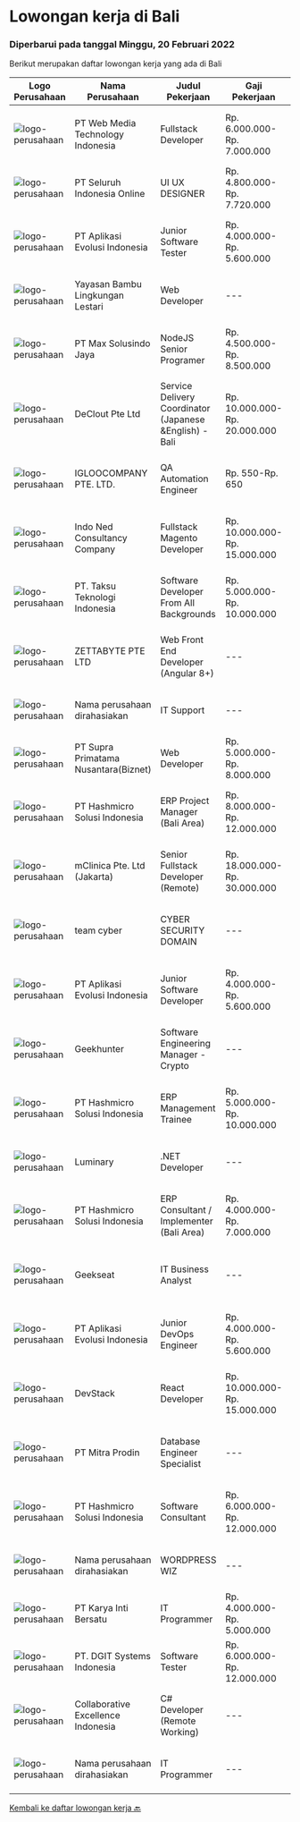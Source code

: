 
  # Lowongan kerja di Bali

  ### Diperbarui pada tanggal Minggu, 20 Februari 2022

  Berikut merupakan daftar lowongan kerja yang ada di Bali

  |Logo Perusahaan | Nama Perusahaan | Judul Pekerjaan | Gaji Pekerjaan | Lokasi | Deskripsi | Tanggal diunggah | Pranala |
  | -------------- | --------------- | --------------- | --------- | --------- | -------------- | ------- | ----------- |
  |![logo-perusahaan](https://image-service-cdn.seek.com.au/fe6569d61098f35222743f282f496686f78aefd7/ee4dce1061f3f616224767ad58cb2fc751b8d2dc)|PT Web Media Technology Indonesia|Fullstack Developer|Rp. 6.000.000-Rp. 7.000.000|Bali|We are Niagahoster, a tech company based in Yogyakarta that provides web-hosting services. To make Niagahoster web and products are packed with...|Sabtu, 19 Februari 2022|https://www.jobstreet.co.id/id/job/fullstack-developer-3786309?token=0~a3fc29d3-6c8b-47c4-bdea-0695ad04b5a1&sectionRank=1&jobId=jobstreet-id-job-3786309|
|![logo-perusahaan](https://image-service-cdn.seek.com.au/c768f0670f8f8212da7de609b6af9d0b2e5134cc/ee4dce1061f3f616224767ad58cb2fc751b8d2dc)|PT Seluruh Indonesia Online|UI UX DESIGNER|Rp. 4.800.000-Rp. 7.720.000|Aceh|# Memiliki pengalaman di atas# Penempatan di kota Medan# Interview di lakukan secara Online dan Offline# Harus melewati tahapan seleksi sesuai sop...|Kamis, 17 Februari 2022|https://www.jobstreet.co.id/id/job/ui-ux-designer-3782793?token=0~a3fc29d3-6c8b-47c4-bdea-0695ad04b5a1&sectionRank=2&jobId=jobstreet-id-job-3782793|
|![logo-perusahaan](https://image-service-cdn.seek.com.au/8a1bc4b6d87493a86f3053a990557345773404ef/ee4dce1061f3f616224767ad58cb2fc751b8d2dc)|PT Aplikasi Evolusi Indonesia|Junior Software Tester|Rp. 4.000.000-Rp. 5.600.000|Yogyakarta|What you will be doing (Roles and Responsibilities) Write test cases/documentations based on the requirement Perform test execution (manual) Track and...|Rabu, 16 Februari 2022|https://www.jobstreet.co.id/id/job/junior-software-tester-3792484?token=0~a3fc29d3-6c8b-47c4-bdea-0695ad04b5a1&sectionRank=3&jobId=jobstreet-id-job-3792484|
|![logo-perusahaan](https://image-service-cdn.seek.com.au/96d94712331f436e09dfdc1445148154cd97356d/ee4dce1061f3f616224767ad58cb2fc751b8d2dc)|Yayasan Bambu Lingkungan Lestari|Web Developer|---|Bali|The main goal of Web developers is to build and provide the best experience for visitors to a site. Set the page layout, style of the content on the...|Kamis, 17 Februari 2022|https://www.jobstreet.co.id/id/job/web-developer-3777209?token=0~a3fc29d3-6c8b-47c4-bdea-0695ad04b5a1&sectionRank=4&jobId=jobstreet-id-job-3777209|
|![logo-perusahaan](https://image-service-cdn.seek.com.au/d528f747d71b6f25f37f0562919e21c80001cd02/ee4dce1061f3f616224767ad58cb2fc751b8d2dc)|PT Max Solusindo Jaya|NodeJS Senior Programer|Rp. 4.500.000-Rp. 8.500.000|Bali|We are looking for a Node.js Developer to build and maintain functional web pages and applications To be successful in this role, you should have...|Sabtu, 19 Februari 2022|https://www.jobstreet.co.id/id/job/nodejs-senior-programer-3787020?token=0~a3fc29d3-6c8b-47c4-bdea-0695ad04b5a1&sectionRank=5&jobId=jobstreet-id-job-3787020|
|![logo-perusahaan](https://image-service-cdn.seek.com.au/630a7033d994844346a754ca43355af5cf219c92/ee4dce1061f3f616224767ad58cb2fc751b8d2dc)|DeClout Pte Ltd|Service Delivery Coordinator (Japanese &English) - Bali|Rp. 10.000.000-Rp. 20.000.000|Bali|Coordinate the delivery date with partner ISP in each country to install the Internet, install SD-WAN equipment and testing after the installation...|Rabu, 16 Februari 2022|https://www.jobstreet.co.id/id/job/service-delivery-coordinator-japanese-english-bali-9290441/origin/sg?token=0~a3fc29d3-6c8b-47c4-bdea-0695ad04b5a1&sectionRank=6&jobId=jobstreet-sg-job-9290441|
|![logo-perusahaan](https://image-service-cdn.seek.com.au/c5ae64cbbd3cc7cf0d28f2b7937a0f4838c481ef/ee4dce1061f3f616224767ad58cb2fc751b8d2dc)|IGLOOCOMPANY PTE. LTD.|QA Automation Engineer|Rp. 550-Rp. 650|Bali|Job purposeWe are looking for a talented QA Automation Engineer to join our team. The candidate that will succeed in this position will be able...|Jumat, 18 Februari 2022|https://www.jobstreet.co.id/id/job/qa-automation-engineer-9242795/origin/sg?token=0~a3fc29d3-6c8b-47c4-bdea-0695ad04b5a1&sectionRank=7&jobId=jobstreet-sg-job-9242795|
|![logo-perusahaan](https://image-service-cdn.seek.com.au/0a642188b6f444564b4e7d0e61cdd79a37cdf0fa/ee4dce1061f3f616224767ad58cb2fc751b8d2dc)|Indo Ned Consultancy Company|Fullstack Magento Developer|Rp. 10.000.000-Rp. 15.000.000|Bali|Note: This job is not at IndoNed. You will be working for a Dutch company called U Digital (U B.V.) in Indonesia. U Digital is responsible for the...|Jumat, 18 Februari 2022|https://www.jobstreet.co.id/id/job/fullstack-magento-developer-3779005?token=0~a3fc29d3-6c8b-47c4-bdea-0695ad04b5a1&sectionRank=8&jobId=jobstreet-id-job-3779005|
|![logo-perusahaan](https://image-service-cdn.seek.com.au/cdad7eadbef6a47d2c5b4d08a7c1b9886e8f7f8f/ee4dce1061f3f616224767ad58cb2fc751b8d2dc)|PT. Taksu Teknologi Indonesia|Software Developer From All Backgrounds|Rp. 5.000.000-Rp. 10.000.000|Denpasar|Let’s Build Your Future with Us!We are looking for a Software Developer From All Backgrounds to be part of an existing team. The team maintains...|Kamis, 17 Februari 2022|https://www.jobstreet.co.id/id/job/software-developer-from-all-backgrounds-3782797?token=0~a3fc29d3-6c8b-47c4-bdea-0695ad04b5a1&sectionRank=9&jobId=jobstreet-id-job-3782797|
|![logo-perusahaan](https://image-service-cdn.seek.com.au/a9ad8fdd00d66418bb5e9ec41ddbc2318ccec822/ee4dce1061f3f616224767ad58cb2fc751b8d2dc)|ZETTABYTE PTE LTD|Web Front End Developer (Angular 8+)|---|Badung|You can visit us at https://www.zettabyte.life/ for more information.Job DescriptionWe are looking for a Front-End Web Developer who is motivated to...|Jumat, 18 Februari 2022|https://www.jobstreet.co.id/id/job/web-front-end-developer-angular-8-3784369?token=0~a3fc29d3-6c8b-47c4-bdea-0695ad04b5a1&sectionRank=10&jobId=jobstreet-id-job-3784369|
|![logo-perusahaan](https://us.123rf.com/450wm/pavelstasevich/pavelstasevich1811/pavelstasevich181101027/112815900-stock-vector-no-image-available-icon-flat-vector.jpg?ver=6)|Nama perusahaan dirahasiakan|IT Support|---|Badung|REQUIREMENTS : Age less thank 28 years old At least Diploma and/or Bachelor Degree of Information Technology Having same field experience at least 3...|Minggu, 13 Februari 2022|https://www.jobstreet.co.id/id/job/it-support-3789098?token=0~a3fc29d3-6c8b-47c4-bdea-0695ad04b5a1&sectionRank=11&jobId=jobstreet-id-job-3789098|
|![logo-perusahaan](https://image-service-cdn.seek.com.au/1033d36f751f076cfdd637ed0acbcbf8508866ec/ee4dce1061f3f616224767ad58cb2fc751b8d2dc)|PT Supra Primatama Nusantara(Biznet)|Web Developer|Rp. 5.000.000-Rp. 8.000.000|Denpasar|Requirements : Maximum 27 years old Minimum S1 in Information System/Computer Science, minimum GPA 3.00 Minimum 1 year experience as a Web Developer...|Rabu, 16 Februari 2022|https://www.jobstreet.co.id/id/job/web-developer-3792193?token=0~a3fc29d3-6c8b-47c4-bdea-0695ad04b5a1&sectionRank=12&jobId=jobstreet-id-job-3792193|
|![logo-perusahaan](https://image-service-cdn.seek.com.au/f6d60ad46f70dbd67cd5ea70ad66341689963cbd/ee4dce1061f3f616224767ad58cb2fc751b8d2dc)|PT Hashmicro Solusi Indonesia|ERP Project Manager (Bali Area)|Rp. 8.000.000-Rp. 12.000.000|Bali|Responsibilities: Manage and ensure ERP projects are done on time, on budget and on scope with high customer satisfaction Developing project plans,...|Jumat, 18 Februari 2022|https://www.jobstreet.co.id/id/job/erp-project-manager-bali-area-3795306?token=0~a3fc29d3-6c8b-47c4-bdea-0695ad04b5a1&sectionRank=13&jobId=jobstreet-id-job-3795306|
|![logo-perusahaan](https://image-service-cdn.seek.com.au/7665bb5bd589f085f653b36d2f3cbccaf93e5953/ee4dce1061f3f616224767ad58cb2fc751b8d2dc)|mClinica Pte. Ltd (Jakarta)|Senior Fullstack Developer (Remote)|Rp. 18.000.000-Rp. 30.000.000|Bali|mClinica is hiring for a Senior Fullstack Developer to serve our clients in Southeast Asia and support our growth regionally and globally. We are...|Kamis, 17 Februari 2022|https://www.jobstreet.co.id/id/job/senior-fullstack-developer-remote-3783337?token=0~a3fc29d3-6c8b-47c4-bdea-0695ad04b5a1&sectionRank=14&jobId=jobstreet-id-job-3783337|
|![logo-perusahaan](https://us.123rf.com/450wm/pavelstasevich/pavelstasevich1811/pavelstasevich181101027/112815900-stock-vector-no-image-available-icon-flat-vector.jpg?ver=6)|team cyber|CYBER SECURITY DOMAIN|---|Bali|MOHON DI BACA DARI ATAS SAMPAI KEBAWAH, SILAHKAN AJUKAN LAMARAN JIKA DIRASA MAMPU TERUTAMA DI BAGIAN TES SELEKSI* Pengetahuan yang kuat tentang...|Kamis, 17 Februari 2022|https://www.jobstreet.co.id/id/job/cyber-security-domain-3794011?token=0~a3fc29d3-6c8b-47c4-bdea-0695ad04b5a1&sectionRank=15&jobId=jobstreet-id-job-3794011|
|![logo-perusahaan](https://image-service-cdn.seek.com.au/8a1bc4b6d87493a86f3053a990557345773404ef/ee4dce1061f3f616224767ad58cb2fc751b8d2dc)|PT Aplikasi Evolusi Indonesia|Junior Software Developer|Rp. 4.000.000-Rp. 5.600.000|Jawa Tengah|We're looking for Junior Software Developers to be part of our team. We will need your fresh experience to help us and your passion to learn new...|Rabu, 16 Februari 2022|https://www.jobstreet.co.id/id/job/junior-software-developer-3792374?token=0~a3fc29d3-6c8b-47c4-bdea-0695ad04b5a1&sectionRank=16&jobId=jobstreet-id-job-3792374|
|![logo-perusahaan](https://image-service-cdn.seek.com.au/9b1ac08312d45d7e6f0965d6cfa215d52017a644/ee4dce1061f3f616224767ad58cb2fc751b8d2dc)|Geekhunter|Software Engineering Manager - Crypto|---|Bali|Geekhunter is hiring on behalf of our client, an international investment institution focused on delivering the best synergy of encrypted currency...|Rabu, 16 Februari 2022|https://www.jobstreet.co.id/id/job/software-engineering-manager-crypto-3792654?token=0~a3fc29d3-6c8b-47c4-bdea-0695ad04b5a1&sectionRank=17&jobId=jobstreet-id-job-3792654|
|![logo-perusahaan](https://image-service-cdn.seek.com.au/f6d60ad46f70dbd67cd5ea70ad66341689963cbd/ee4dce1061f3f616224767ad58cb2fc751b8d2dc)|PT Hashmicro Solusi Indonesia|ERP Management Trainee|Rp. 5.000.000-Rp. 10.000.000|Jakarta Raya|Have a knowledge about ERP SoftwareResponsibilities: Receive classroom instruction in subjects related (ERP Software) to their rotational experience....|Rabu, 16 Februari 2022|https://www.jobstreet.co.id/id/job/erp-management-trainee-3792403?token=0~a3fc29d3-6c8b-47c4-bdea-0695ad04b5a1&sectionRank=18&jobId=jobstreet-id-job-3792403|
|![logo-perusahaan](https://image-service-cdn.seek.com.au/47abe8d118bc38177e876d261761593ecb1fa56d/ee4dce1061f3f616224767ad58cb2fc751b8d2dc)|Luminary|.NET Developer|---|Badung|Luminary is committed to being the agency of choice for the brightest minds in digital.We have been certified a Great Place to Work for the last 6...|Kamis, 17 Februari 2022|https://www.jobstreet.co.id/id/job/net-developer-3776548?token=0~a3fc29d3-6c8b-47c4-bdea-0695ad04b5a1&sectionRank=19&jobId=jobstreet-id-job-3776548|
|![logo-perusahaan](https://image-service-cdn.seek.com.au/f6d60ad46f70dbd67cd5ea70ad66341689963cbd/ee4dce1061f3f616224767ad58cb2fc751b8d2dc)|PT Hashmicro Solusi Indonesia|ERP Consultant / Implementer (Bali Area)|Rp. 4.000.000-Rp. 7.000.000|Bali|*Fill this form to start our recruitment...|Kamis, 17 Februari 2022|https://www.jobstreet.co.id/id/job/erp-consultant-implementer-bali-area-3777092?token=0~a3fc29d3-6c8b-47c4-bdea-0695ad04b5a1&sectionRank=20&jobId=jobstreet-id-job-3777092|
|![logo-perusahaan](https://image-service-cdn.seek.com.au/a94166d692fda70a364e9d5191d7ced8a65f1597/ee4dce1061f3f616224767ad58cb2fc751b8d2dc)|Geekseat|IT Business Analyst|---|Denpasar|We are currently looking for an exceptional and experienced Business Analyst to join our awesome team!The Role:A business analyst works as a liaison...|Senin, 14 Februari 2022|https://www.jobstreet.co.id/id/job/it-business-analyst-3790093?token=0~a3fc29d3-6c8b-47c4-bdea-0695ad04b5a1&sectionRank=21&jobId=jobstreet-id-job-3790093|
|![logo-perusahaan](https://image-service-cdn.seek.com.au/8a1bc4b6d87493a86f3053a990557345773404ef/ee4dce1061f3f616224767ad58cb2fc751b8d2dc)|PT Aplikasi Evolusi Indonesia|Junior DevOps Engineer|Rp. 4.000.000-Rp. 5.600.000|Yogyakarta|We're looking for Junior DevOps Engineer to be part of our team. We will need your fresh experience to help us and your passion to learn new...|Rabu, 16 Februari 2022|https://www.jobstreet.co.id/id/job/junior-devops-engineer-3792441?token=0~a3fc29d3-6c8b-47c4-bdea-0695ad04b5a1&sectionRank=22&jobId=jobstreet-id-job-3792441|
|![logo-perusahaan](https://image-service-cdn.seek.com.au/074f2081cc42a722643e36313941760f758e7c3b/ee4dce1061f3f616224767ad58cb2fc751b8d2dc)|DevStack|React Developer|Rp. 10.000.000-Rp. 15.000.000|Bali|This position is perfect for you if you: Enjoy working in a collaborative and team-oriented environments, as well as working solo and independently...|Rabu, 16 Februari 2022|https://www.jobstreet.co.id/id/job/react-developer-3792730?token=0~a3fc29d3-6c8b-47c4-bdea-0695ad04b5a1&sectionRank=23&jobId=jobstreet-id-job-3792730|
|![logo-perusahaan](https://image-service-cdn.seek.com.au/f1be22f46360bcc58de63530e14403f3e8642152/ee4dce1061f3f616224767ad58cb2fc751b8d2dc)|PT Mitra Prodin|Database Engineer Specialist|---|Gianyar|ESSENTIAL DUTIES &amp; RESPONSIBILITIES:1.    Create and maintain optimal data pipeline architecture2.    Identify and design internal process...|Rabu, 16 Februari 2022|https://www.jobstreet.co.id/id/job/database-engineer-specialist-3792145?token=0~a3fc29d3-6c8b-47c4-bdea-0695ad04b5a1&sectionRank=24&jobId=jobstreet-id-job-3792145|
|![logo-perusahaan](https://image-service-cdn.seek.com.au/f6d60ad46f70dbd67cd5ea70ad66341689963cbd/ee4dce1061f3f616224767ad58cb2fc751b8d2dc)|PT Hashmicro Solusi Indonesia|Software Consultant|Rp. 6.000.000-Rp. 12.000.000|Jakarta Barat|Please access this link and fill the Job Application Form:https://jobportal.hashmicro.com/jobs/detail/erp-consultant-22Responsibilities: Manage and...|Rabu, 16 Februari 2022|https://www.jobstreet.co.id/id/job/software-consultant-3792410?token=0~a3fc29d3-6c8b-47c4-bdea-0695ad04b5a1&sectionRank=25&jobId=jobstreet-id-job-3792410|
|![logo-perusahaan](https://us.123rf.com/450wm/pavelstasevich/pavelstasevich1811/pavelstasevich181101027/112815900-stock-vector-no-image-available-icon-flat-vector.jpg?ver=6)|Nama perusahaan dirahasiakan|WORDPRESS WIZ|---|Bali|Looking for a Wordpress wiz based in Bali to manage the technical side of our retail website and:- upload new products- upload inventory- upload...|Selasa, 15 Februari 2022|https://www.jobstreet.co.id/id/job/wordpress-wiz-3790898?token=0~a3fc29d3-6c8b-47c4-bdea-0695ad04b5a1&sectionRank=26&jobId=jobstreet-id-job-3790898|
|![logo-perusahaan](https://image-service-cdn.seek.com.au/1df518cf4b684cf6d8c86bf0e847f43c5e724b8e/ee4dce1061f3f616224767ad58cb2fc751b8d2dc)|PT Karya Inti Bersatu|IT Programmer|Rp. 4.000.000-Rp. 5.000.000|Seminyak|Job description* Responsible HTML5, CSS3, JavaScript/JQuery.* Responsible in PHP, MySQL Database, Git, and PHP Framework (CodeIgniter).* Has good...|Sabtu, 12 Februari 2022|https://www.jobstreet.co.id/id/job/it-programmer-3773220?token=0~a3fc29d3-6c8b-47c4-bdea-0695ad04b5a1&sectionRank=27&jobId=jobstreet-id-job-3773220|
|![logo-perusahaan](https://image-service-cdn.seek.com.au/86a88c2f6d7d45552583132278caf70ef23e7608/ee4dce1061f3f616224767ad58cb2fc751b8d2dc)|PT. DGIT Systems Indonesia|Software Tester|Rp. 6.000.000-Rp. 12.000.000|Bali|We are looking for talented Software Tester or Test Consultant to join an experienced team working on our flagship product Telflow, a multi-award...|Selasa, 15 Februari 2022|https://www.jobstreet.co.id/id/job/software-tester-3790570?token=0~a3fc29d3-6c8b-47c4-bdea-0695ad04b5a1&sectionRank=28&jobId=jobstreet-id-job-3790570|
|![logo-perusahaan](https://image-service-cdn.seek.com.au/7145b1ba6bc0dbd678e2bf86d776dd2b1b9b81f6/ee4dce1061f3f616224767ad58cb2fc751b8d2dc)|Collaborative Excellence Indonesia|C# Developer (Remote Working)|---|Bali|Responsibilities: Design, coding, and testing of modules for various components of our product framework Capable of understanding and delivering...|Rabu, 16 Februari 2022|https://www.jobstreet.co.id/id/job/c-developer-remote-working-3782327?token=0~a3fc29d3-6c8b-47c4-bdea-0695ad04b5a1&sectionRank=29&jobId=jobstreet-id-job-3782327|
|![logo-perusahaan](https://us.123rf.com/450wm/pavelstasevich/pavelstasevich1811/pavelstasevich181101027/112815900-stock-vector-no-image-available-icon-flat-vector.jpg?ver=6)|Nama perusahaan dirahasiakan|IT Programmer|---|Bali|Pendidikan minimal S1 segala jurusan Minimal memiliki 2 tahun pengalaman kerja di bidang yang sama Memiliki pengetahuan mengenai PHP dan bahasa...|Jumat, 11 Februari 2022|https://www.jobstreet.co.id/id/job/it-programmer-3776288?token=0~a3fc29d3-6c8b-47c4-bdea-0695ad04b5a1&sectionRank=30&jobId=jobstreet-id-job-3776288|


  [Kembali ke daftar lowongan kerja 🔙](../README.md#daftar-lowongan-kerja)
  